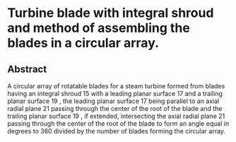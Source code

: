 # Turbine blade with integral shroud and method of assembling the blades in a circular array.

## Abstract
A circular array of rotatable blades for a steam turbine formed from blades having an integral shroud 15 with a leading planar surface 17 and a trailing planar surface 19 , the leading planar surface 17 being parallel to an axial radial plane 21 passing through the center of the root of the blade and the trailing planar surface 19 , if extended, intersecting the axial radial plane 21 passing through the center of the root of the blade to form an angle equal in degrees to 360 divided by the number of blades forming the circular array.